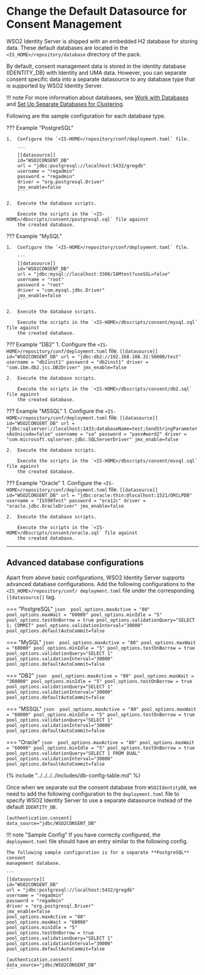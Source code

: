 # Change the Default Datasource for Consent Management

WSO2 Identity Server is shipped with an embedded H2 database for storing data. 
These default databases are located in the `<IS_HOME>/repository/database` directory 
of the pack.

By default, consent management data is stored in the identity database (IDENTITY_DB) with 
Identity and UMA data. However, you can separate consent specific data into a separate 
datasource to any database type that is supported by WSO2 Identity Server.

!!! note
    For more information about databases, see 
    [Work with Databases]({{base_path}}/deploy/configure/databases) and [Set Up Separate Databases for Clustering]({{base_path}}/deploy/set-up-separate-databases-for-clustering).

Following are the sample configuration for each database type.

??? Example "PostgreSQL"
    
    1.  Configure the `<IS-HOME>/repository/conf/deployment.toml` file.
        
        ```
        [[datasource]]
        id="WSO2CONSENT_DB"
        url = "jdbc:postgresql://localhost:5432/gregdb"
        username = "regadmin"
        password = "regadmin"
        driver = "org.postgresql.Driver"
        jmx_enable=false
        ```
        
    2.  Execute the database scripts. 
    
        Execute the scripts in the `<IS-HOME>/dbscripts/consent/postgresql.sql` file against 
        the created database.    
          
??? Example "MySQL"

    1.  Configure the `<IS-HOME>/repository/conf/deployment.toml` file.
        
        ```
        [[datasource]]
        id="WSO2CONSENT_DB"
        url = "jdbc:mysql://localhost:3306/IAMtest?useSSL=false"
        username = "root"
        password = "root"
        driver = "com.mysql.jdbc.Driver"
        jmx_enable=false
        ```
        
    2.  Execute the database scripts. 
    
        Execute the scripts in the `<IS-HOME>/dbscripts/consent/mysql.sql` file against 
        the created database.    
            
??? Example "DB2"
    1.  Configure the `<IS-HOME>/repository/conf/deployment.toml` file.
        ```
        [[datasource]]
        id="WSO2CONSENT_DB"
        url = "jdbc:db2://192.168.108.31:50000/test"
        username = "db2inst1"
        password = "db2inst1"
        driver = "com.ibm.db2.jcc.DB2Driver"
        jmx_enable=false
        ```
        
    2.  Execute the database scripts. 
    
        Execute the scripts in the `<IS-HOME>/dbscripts/consent/db2.sql` file against 
        the created database.    


??? Example "MSSQL"
    1.  Configure the `<IS-HOME>/repository/conf/deployment.toml` file.
        ```
        [[datasource]]
        id="WSO2CONSENT_DB"
        url = "jdbc:sqlserver://localhost:1433;databaseName=test;SendStringParametersAsUnicode=false"
        username = "sa"
        password = "pass#word2"
        driver = "com.microsoft.sqlserver.jdbc.SQLServerDriver"
        jmx_enable=false
        ```
        
    2.  Execute the database scripts. 
    
        Execute the scripts in the `<IS-HOME>/dbscripts/consent/mssql.sql` file against 
        the created database.    

??? Example "Oracle"
    1.  Configure the `<IS-HOME>/repository/conf/deployment.toml` file.
        ```
        [[datasource]]
        id="WSO2CONSENT_DB"
        url = "jdbc:oracle:thin:@localhost:1521/ORCLPDB"
        username = "IS590Test"
        password = "ora12c"
        driver = "oracle.jdbc.OracleDriver"
        jmx_enable=false
        ```
        
    2.  Execute the database scripts. 
    
        Execute the scripts in the `<IS-HOME>/dbscripts/consent/oracle.sql` file against 
        the created database.    

---

## Advanced database configurations

Apart from above basic configurations, WSO2 Identity Server supports advanced database 
configurations. Add the following configurations to the `<IS_HOME>/repository/conf/
deployment.toml` file under the corresponding `[[datasource]]` tag.

=== "PostgreSQL"
    ``` json 
    pool_options.maxActive = "80"
    pool_options.maxWait = "60000"
    pool_options.minIdle = "5"
    pool_options.testOnBorrow = true
    pool_options.validationQuery="SELECT 1; COMMIT"
    pool_options.validationInterval="30000"
    pool_options.defaultAutoCommit=false
    ```

=== "MySQL"
    ``` json 
    pool_options.maxActive = "80"
    pool_options.maxWait = "60000"
    pool_options.minIdle = "5"
    pool_options.testOnBorrow = true
    pool_options.validationQuery="SELECT 1"
    pool_options.validationInterval="30000"
    pool_options.defaultAutoCommit=false
    ```

=== "DB2"
    ``` json 
    pool_options.maxActive = "80"
    pool_options.maxWait = "360000"
    pool_options.minIdle = "5"
    pool_options.testOnBorrow = true
    pool_options.validationQuery="SELECT 1"
    pool_options.validationInterval="30000"
    pool_options.defaultAutoCommit=false
    ```

=== "MSSQL"
    ``` json 
    pool_options.maxActive = "80"
    pool_options.maxWait = "60000"
    pool_options.minIdle = "5"
    pool_options.testOnBorrow = true
    pool_options.validationQuery="SELECT 1"
    pool_options.validationInterval="30000"
    pool_options.defaultAutoCommit=false
    ```

=== "Oracle"
    ``` json 
    pool_options.maxActive = "80"
    pool_options.maxWait = "60000"
    pool_options.minIdle = "5"
    pool_options.testOnBorrow = true
    pool_options.validationQuery="SELECT 1 FROM DUAL"
    pool_options.validationInterval="30000"
    pool_options.defaultAutoCommit=false
    ```

{% include "../../../../includes/db-config-table.md" %}

Once when we separate out the consent database from `WSO2IdentityDB`, we need to add the 
following configuration to the `deployment.toml` file to specify WSO2 Identity Server to 
use a separate datasource instead of the default `IDENTITY_DB`.

```
[authentication.consent]
data_source="jdbc/WSO2CONSENT_DB"
```  

!!! note "Sample Config"
    If you have correctly configured, the `deployment.toml` file should have an entry 
    similar to the following config. 
    
    The following sample configuration is for a separate **PostgreSQL** consent 
    management database.
    
    ```
    [[datasource]]
    id="WSO2CONSENT_DB"
    url = "jdbc:postgresql://localhost:5432/gregdb"
    username = "regadmin"
    password = "regadmin"
    driver = "org.postgresql.Driver"
    jmx_enable=false
    pool_options.maxActive = "80"
    pool_options.maxWait = "60000"
    pool_options.minIdle = "5"
    pool_options.testOnBorrow = true
    pool_options.validationQuery="SELECT 1"
    pool_options.validationInterval="30000"
    pool_options.defaultAutoCommit=false
    
    [authentication.consent]
    data_source="jdbc/WSO2CONSENT_DB"
    ``` 